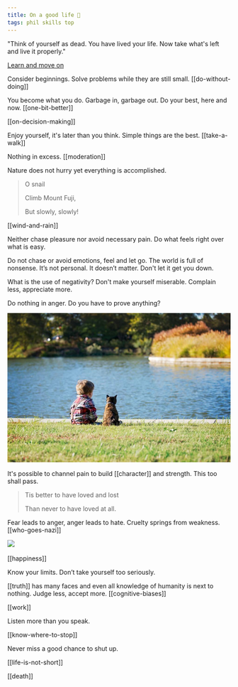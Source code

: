 ```yaml
---
title: On a good life 🌱
tags: phil skills top
---
```


"Think of yourself as dead. You have lived your life. Now take what's left and live it properly."

[Learn and move on](/the-past)

Consider beginnings. Solve problems while they are still small. [[do-without-doing]]

You become what you do. Garbage in, garbage out. Do your best, here and now. [[one-bit-better]]

[[on-decision-making]]

Enjoy yourself, it's later than you think. Simple things are the best. [[take-a-walk]]

Nothing in excess. [[moderation]]

Nature does not hurry yet everything is accomplished. 

> O snail
>
> Climb Mount Fuji,
>
> But slowly, slowly!

[[wind-and-rain]]

Neither chase pleasure nor avoid necessary pain. Do what feels right over what is easy. 

Do not chase or avoid emotions, feel and let go. The world is full of nonsense. It’s not personal. It doesn’t matter. Don't let it get you down. 

What is the use of negativity? Don't make yourself miserable. Complain less, appreciate more. 

Do nothing in anger. Do you have to prove anything?

![](/static/img/boy-and-cat.jpeg)

It's possible to channel pain to build [[character]] and strength. This too shall pass. 

> Tis better to have loved and lost
>
> Than never to have loved at all.

Fear leads to anger, anger leads to hate. Cruelty springs from weakness. [[who-goes-nazi]]

![](/static/img/notice-when-you-are-happy.png)

[[happiness]]

Know your limits. Don’t take yourself too seriously. 

[[truth]] has many faces and even all knowledge of humanity is next to nothing. Judge less, accept more. [[cognitive-biases]]

[[work]]

Listen more than you speak. 

[[know-where-to-stop]]

Never miss a good chance to shut up.

[[life-is-not-short]] 

[[death]]